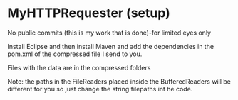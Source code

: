 # MyHTTPRequester (setup)
No public commits (this is my work that is done)-for limited eyes only

Install Eclipse and then install Maven and add the dependencies in the pom.xml 
of the compressed file I send to you.

Files with the data are in the compressed folders

Note: the paths in the FileReaders placed inside the BufferedReaders will be different for you so just change the string filepaths int he code.


